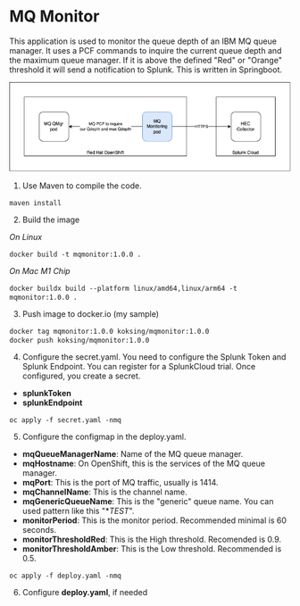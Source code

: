 # MQ Monitor

This application is used to monitor the queue depth of an IBM MQ queue manager. It uses a PCF commands to inquire the current queue depth and the maximum queue manager. If it is above the defined "Red" or "Orange" threshold it will send a notification to Splunk. This is written in Springboot.

![Alt text here](images/mqmonitor.drawio.png)

1. Use Maven to compile the code.

```
maven install
```

2. Build the image

*On Linux*
```
docker build -t mqmonitor:1.0.0 .
```
*On Mac M1 Chip*
```
docker buildx build --platform linux/amd64,linux/arm64 -t mqmonitor:1.0.0 .
```

3. Push image to docker.io (my sample)

```
docker tag mqmonitor:1.0.0 koksing/mqmonitor:1.0.0
docker push koksing/mqmonitor:1.0.0
```

4. Configure the secret.yaml. You need to configure the Splunk Token and Splunk Endpoint. You can register for a SplunkCloud trial. Once configured, you create a secret.

- **splunkToken**
- **splunkEndpoint**

```
oc apply -f secret.yaml -nmq
```

5. Configure the configmap in the deploy.yaml.

- **mqQueueManagerName**: Name of the MQ queue manager.
- **mqHostname**: On OpenShift, this is the services of the MQ queue manager.
- **mqPort**: This is the port of MQ traffic, usually is 1414.
- **mqChannelName**: This is the channel name.
- **mqGenericQueueName**: This is the "generic" queue name. You can used pattern like this "**TEST*".
- **monitorPeriod**: This is the monitor period. Recommended minimal is 60 seconds.
- **monitorThresholdRed**: This is the High threshold. Recomended is 0.9.
- **monitorThresholdAmber**: This is the Low threshold. Recommended is 0.5.

```
oc apply -f deploy.yaml -nmq
```

6. Configure **deploy.yaml**, if needed
